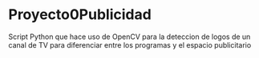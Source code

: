 # Proyecto0Publicidad
Script Python que hace uso de OpenCV para la deteccion de logos de un canal de TV para diferenciar entre los programas y el espacio publicitario
